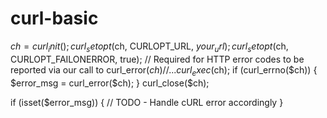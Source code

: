 # curl-basic

$ch = curl_init();
curl_setopt($ch, CURLOPT_URL, $your_url);
curl_setopt($ch, CURLOPT_FAILONERROR, true); // Required for HTTP error codes to be reported via our call to curl_error($ch)
//...
curl_exec($ch);
if (curl_errno($ch)) {
    $error_msg = curl_error($ch);
}
curl_close($ch);

if (isset($error_msg)) {
    // TODO - Handle cURL error accordingly
}
